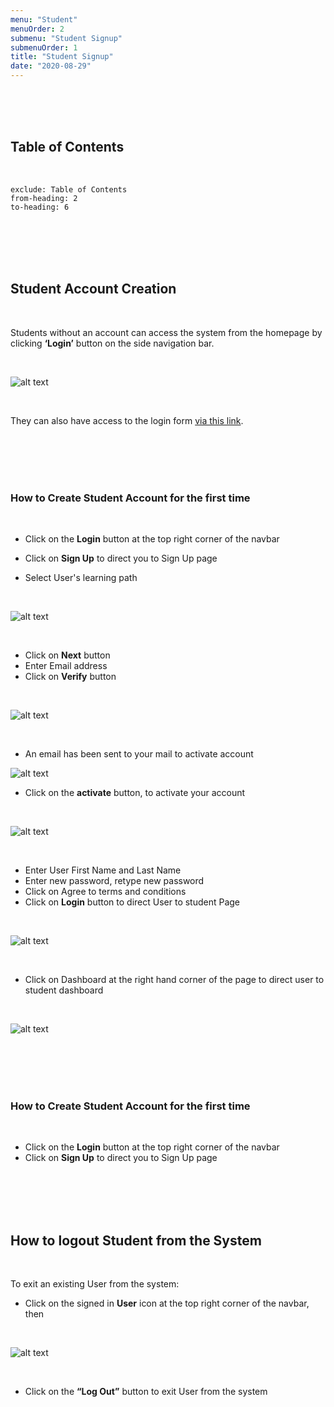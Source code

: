 ```yaml
---
menu: "Student"
menuOrder: 2
submenu: "Student Signup"
submenuOrder: 1
title: "Student Signup"
date: "2020-08-29"
---
```


<br />
<br />
<br />

## Table of Contents

<br />

```toc
exclude: Table of Contents
from-heading: 2
to-heading: 6
```

<br />
<br />
<br />
<br />

## Student Account Creation

<br />

Students without an account can access the system from the homepage by
      clicking **‘Login’** button on the side navigation bar.

<br />

![alt text](/images/Login.png "Title")

<br />

They can also have access to the login form  [via this link](https://www.luminate.ng/LoginView).

<br />
<br />
<br />
<br />

### How to Create Student Account for the first time

<br />

* Click on the  **Login** button at the top right corner of the navbar
* Click on **Sign Up** to direct you to Sign Up page

* Select User's learning path

<br />

 ![alt text](/images/LearningPath.png "Title")

<br />

* Click on **Next** button
* Enter Email address
* Click on **Verify** button

<br />

  ![alt text](/images/Verify.png "Title")

<br />

* An email has been sent to your mail to activate account

 ![alt text](/images/Activate.png "Title")

* Click on the **activate**  button, to activate your account

<br />

 ![alt text](/images/SignUp.png "Title")

<br />

* Enter User First Name and Last Name
* Enter new password, retype new password
* Click on Agree to terms and conditions
* Click on <b>Login</b> button to direct User to student Page

<br />

 ![alt text](/images/StudentPage.png "Title")

<br />

* Click on Dashboard at the right hand corner of the page to direct user to student dashboard

<br />

 ![alt text](/images/StudentDashboard.png "Title")

<br />
<br />
<br />
<br />

### How to Create Student Account for the first time

<br />

* Click on the  **Login** button at the top right corner of the navbar
* Click on **Sign Up** to direct you to Sign Up page

<br />
<br />
<br />
<br />

## How to logout Student from the System

<br />

 To exit an existing User from the system:

* Click on the signed in **User** icon at the top right corner of the navbar,
 then

<br />

 ![alt text](/images/StudentLogout.png "Title")

<br />

* Click on the **“Log Out”** button to exit User from the system
